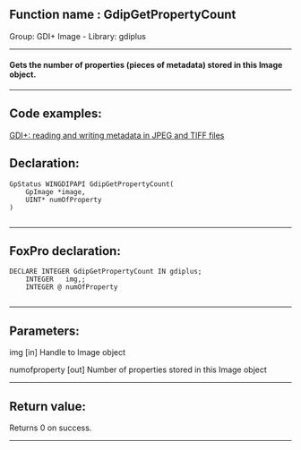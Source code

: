 
## Function name : GdipGetPropertyCount
Group: GDI+ Image - Library: gdiplus    
***  


#### Gets the number of properties (pieces of metadata) stored in this Image object. 
***  


## Code examples:
[GDI+: reading and writing metadata in JPEG and TIFF files](../../samples/sample_461.md)  

## Declaration:
```foxpro  
GpStatus WINGDIPAPI GdipGetPropertyCount(
	GpImage *image,
	UINT* numOfProperty
)
  
```  
***  


## FoxPro declaration:
```foxpro  
DECLARE INTEGER GdipGetPropertyCount IN gdiplus;
	INTEGER   img,;
	INTEGER @ numOfProperty
  
```  
***  


## Parameters:
img
[in] Handle to Image object

numofproperty
[out] Number of properties stored in this Image object  
***  


## Return value:
Returns 0 on success.  
***  

